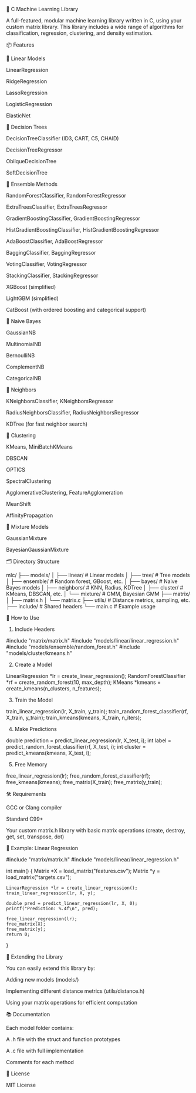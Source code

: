 🧠 C Machine Learning Library

A full-featured, modular machine learning library written in C, using your custom matrix library. This library includes a wide range of algorithms for classification, regression, clustering, and density estimation.


📦 Features

🧮 Linear Models

LinearRegression

RidgeRegression

LassoRegression

LogisticRegression

ElasticNet


🌳 Decision Trees

DecisionTreeClassifier (ID3, CART, C5, CHAID)

DecisionTreeRegressor

ObliqueDecisionTree

SoftDecisionTree


🌲 Ensemble Methods

RandomForestClassifier, RandomForestRegressor

ExtraTreesClassifier, ExtraTreesRegressor

GradientBoostingClassifier, GradientBoostingRegressor

HistGradientBoostingClassifier, HistGradientBoostingRegressor

AdaBoostClassifier, AdaBoostRegressor

BaggingClassifier, BaggingRegressor

VotingClassifier, VotingRegressor

StackingClassifier, StackingRegressor

XGBoost (simplified)

LightGBM (simplified)

CatBoost (with ordered boosting and categorical support)


🧪 Naive Bayes

GaussianNB

MultinomialNB

BernoulliNB

ComplementNB

CategoricalNB


🧍 Neighbors

KNeighborsClassifier, KNeighborsRegressor

RadiusNeighborsClassifier, RadiusNeighborsRegressor

KDTree (for fast neighbor search)


🌌 Clustering

KMeans, MiniBatchKMeans

DBSCAN

OPTICS

SpectralClustering

AgglomerativeClustering, FeatureAgglomeration

MeanShift

AffinityPropagation


🧬 Mixture Models

GaussianMixture

BayesianGaussianMixture



🗂️ Directory Structure

mlc/
├── models/
│   ├── linear/                # Linear models
│   ├── tree/                  # Tree models
│   ├── ensemble/              # Random forest, GBoost, etc.
│   ├── bayes/                 # Naive Bayes models
│   ├── neighbors/             # KNN, Radius, KDTree
│   ├── cluster/               # KMeans, DBSCAN, etc.
│   └── mixture/               # GMM, Bayesian GMM
├── matrix/
│   ├── matrix.h
│   └── matrix.c
├── utils/                     # Distance metrics, sampling, etc.
├── include/                   # Shared headers
└── main.c                     # Example usage




🚀 How to Use

1. Include Headers

#include "matrix/matrix.h"
#include "models/linear/linear_regression.h"
#include "models/ensemble/random_forest.h"
#include "models/cluster/kmeans.h"

2. Create a Model

LinearRegression *lr = create_linear_regression();
RandomForestClassifier *rf = create_random_forest(10, max_depth);
KMeans *kmeans = create_kmeans(n_clusters, n_features);

3. Train the Model

train_linear_regression(lr, X_train, y_train);
train_random_forest_classifier(rf, X_train, y_train);
train_kmeans(kmeans, X_train, n_iters);

4. Make Predictions

double prediction = predict_linear_regression(lr, X_test, i);
int label = predict_random_forest_classifier(rf, X_test, i);
int cluster = predict_kmeans(kmeans, X_test, i);

5. Free Memory

free_linear_regression(lr);
free_random_forest_classifier(rf);
free_kmeans(kmeans);
free_matrix(X_train);
free_matrix(y_train);




🛠️ Requirements

GCC or Clang compiler

Standard C99+

Your custom matrix.h library with basic matrix operations (create, destroy, get, set, transpose, dot)





🧪 Example: Linear Regression

#include "matrix/matrix.h"
#include "models/linear/linear_regression.h"

int main() {
    Matrix *X = load_matrix("features.csv");
    Matrix *y = load_matrix("targets.csv");

    LinearRegression *lr = create_linear_regression();
    train_linear_regression(lr, X, y);
    
    double pred = predict_linear_regression(lr, X, 0);
    printf("Prediction: %.4f\n", pred);

    free_linear_regression(lr);
    free_matrix(X);
    free_matrix(y);
    return 0;
}




🧩 Extending the Library

You can easily extend this library by:

Adding new models (models/)

Implementing different distance metrics (utils/distance.h)

Using your matrix operations for efficient computation



📚 Documentation

Each model folder contains:

A .h file with the struct and function prototypes

A .c file with full implementation

Comments for each method



📌 License

MIT License